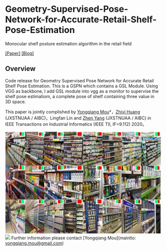 # Geometry-Supervised-Pose-Network-for-Accurate-Retail-Shelf-Pose-Estimation
Monocular shelf posture estimation algorithm in the retail field

[[Paper]](https://ieeexplore.ieee.org/document/9112652) [[Blog]](https://www.zhihu.com/people/kris-allen-65/posts)

## Overview
Code release for Geometry Supervised Pose Network for Accurate Retail Shelf Pose Estimation.
This is a GSPN which contains a GSL Module. Using VGG as backbone, I add GSL module into vgg as a monitor to supervise the shelf pose estimatiom, a complete pose of shelf containing three value in 3D space.

This paper is jointly complished by [Yongqiang Mou](https://github.com/AIKnowU)*，[Zhiyi Huang](https://github.com/Huang9495) (JXSTNUAA / AIBC)，Lingfan Lin and [Zhen Yang](https://github.com/yangzhen5771) (JXSTNUAA / AIBC) in IEEE Transactions on Industrial Informatics (IEEE TII, IF=9.112) 2020。

![](https://github.com/Huang9495/GSPN/blob/master/img/dataset.jpg)
![](https://user-images.githubusercontent.com/26833433/85940594-2d3f7d80-b8d2-11ea-809a-87b3bf6d968b.jpg)
Further information please contact [Yongqiang Mou](mainlto: yongqiang.mou@gmail.com)
